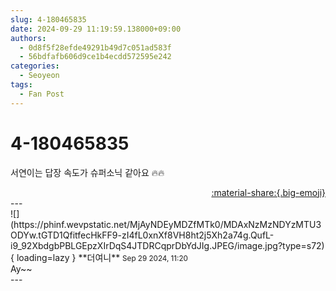 ```yaml
---
slug: 4-180465835
date: 2024-09-29 11:19:59.138000+09:00
authors:
  - 0d8f5f28efde49291b49d7c051ad583f
  - 56bdfafb606d9ce1b4ecdd572595e242
categories:
  - Seoyeon
tags:
  - Fan Post
---
```


# 4-180465835

<div class="post-container" markdown="1">
<div class="content-container md-sidebar__scrollwrap" markdown="1">

서연이는 답장 속도가 슈퍼소닉 같아요 🔥🔥

</div>
</div>

<div style="text-align: right;" markdown="1">
<a href="https://weverse.io/fromis9/fanpost/4-180465835" style="text-align: right;">:material-share:{.big-emoji}</a>
</div>
---

<div class="comments-container md-sidebar__scrollwrap" markdown="1">
<div class="comment" markdown="1">
<div class='id-container' markdown="1">
![](https://phinf.wevpstatic.net/MjAyNDEyMDZfMTk0/MDAxNzMzNDYzMTU3ODYw.tGTD1QfitfecHkFF9-zI4fL0xnXf8VH8ht2j5Xh2a74g.QufL-i9_92XbdgbPBLGEpzXIrDqS4JTDRCqprDbYdJIg.JPEG/image.jpg?type=s72){ loading=lazy }
**<span class="artist">더여니</span>** <small>Sep 29 2024, 11:20</small><br>
</div>
<div class='comment-body' markdown="1">
Ay~~
</div>
</div>
</div>
---

